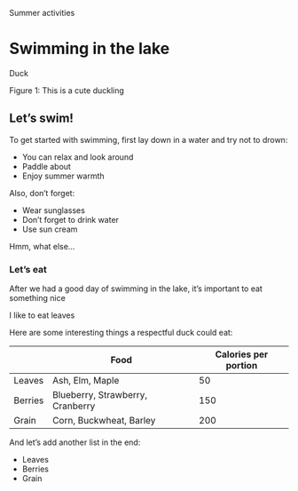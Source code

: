 Summer activities

# Swimming in the lake

Duck

Figure 1: This is a cute duckling

## Let’s swim!

To get started with swimming, first lay down in a water and try not to drown:

- You can relax and look around
- Paddle about
- Enjoy summer warmth

Also, don’t forget:

- Wear sunglasses
- Don’t forget to drink water
- Use sun cream

Hmm, what else…

### Let’s eat

After we had a good day of swimming in the lake, it’s important to eat something nice

I like to eat leaves

Here are some interesting things a respectful duck could eat:

|         | Food                             |   Calories per portion |
|---------|----------------------------------|------------------------|
| Leaves  | Ash, Elm, Maple                  |                     50 |
| Berries | Blueberry, Strawberry, Cranberry |                    150 |
| Grain   | Corn, Buckwheat, Barley          |                    200 |

And let’s add another list in the end:

- Leaves
- Berries
- Grain
